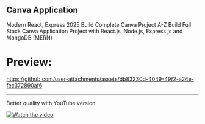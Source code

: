 
## **Canva Application**

Modern React, Express 2025 Build Complete Canva Project A-Z
Build Full Stack Canva Application Project with React.js, Node.js, Express.js and MongoDB (MERN)


# **Preview:**

https://github.com/user-attachments/assets/db83230d-4049-49f2-a24e-fec372890af6


-------------------------------------------------------------------------------------------------------------

Better quality with YouTube version

[![Watch the video](https://img.youtube.com/vi/2lwiI8ryYhg/0.jpg)](https://www.youtube.com/watch?v=2lwiI8ryYhg)


